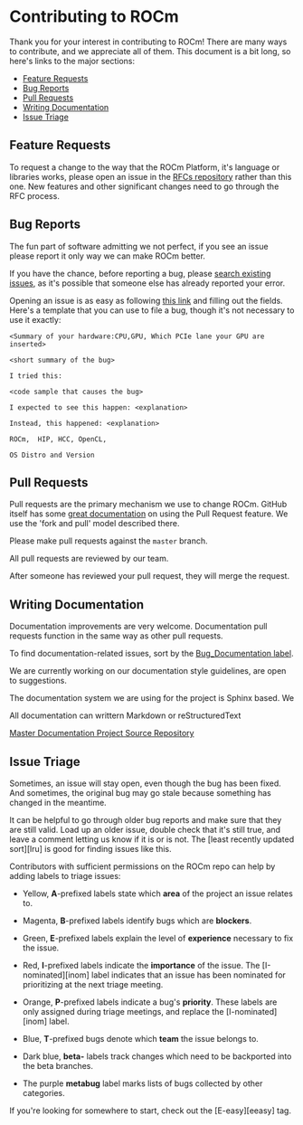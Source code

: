 # Contributing to ROCm

Thank you for your interest in contributing to ROCm! There are many ways to
contribute, and we appreciate all of them. This document is a bit long, so here's
links to the major sections:

* [Feature Requests](#feature-requests)
* [Bug Reports](#bug-reports)
* [Pull Requests](#pull-requests)
* [Writing Documentation](#writing-documentation)
* [Issue Triage](#issue-triage)


## Feature Requests

To request a change to the way that the ROCm Platform, it's language or libraries works, please open an
issue in the [RFCs repository](https://github.com/RadeonOpenCompute/rfcs/issues)
rather than this one. New features and other significant changes
need to go through the RFC process.

## Bug Reports

The fun part of software admitting we not perfect, if you see an issue please report it only way we can make ROCm better. 

If you have the chance, before reporting a bug, please [search existing
issues](https://github.com/RadeonOpenCompute/ROCm/issues),
as it's possible that someone else has already reported your error.

Opening an issue is as easy as following [this
link](https://github.com/RadeonOpenCompute/ROCm/issues/new) and filling out the fields.
Here's a template that you can use to file a bug, though it's not necessary to
use it exactly:

    <Summary of your hardware:CPU,GPU, Which PCIe lane your GPU are inserted>
    
    <short summary of the bug>

    I tried this:

    <code sample that causes the bug>

    I expected to see this happen: <explanation>

    Instead, this happened: <explanation>

    ROCm,  HIP, HCC, OpenCL,
    
    OS Distro and Version 
    

## Pull Requests

Pull requests are the primary mechanism we use to change ROCm. GitHub itself
has some [great documentation][pull-requests] on using the Pull Request
feature. We use the 'fork and pull' model described there.

[pull-requests]: https://help.github.com/articles/using-pull-requests/

Please make pull requests against the `master` branch.

All pull requests are reviewed by our team. 

After someone has reviewed your pull request, they will merge the request.

## Writing Documentation

Documentation improvements are very welcome.  Documentation pull requests function in the same way as other pull requests. 

To find documentation-related issues, sort by the [Bug_Documentation label][Bug_Documentation].

[Bug_Documentation ]: https://github.com/RadeonOpenCompute/ROCm/labels/Bug_Documentation

We are currently working on our documentation style guidelines, are open to suggestions. 

The documentation system we are using for the project is Sphinx based. We 

All documentation can writtern Markdown or reStructuredText  

[Master Documentation Project Source Repository](https://github.com/RadeonOpenCompute/ROCm_Documentation)

## Issue Triage <Section under development>

Sometimes, an issue will stay open, even though the bug has been fixed. And
sometimes, the original bug may go stale because something has changed in the
meantime.

It can be helpful to go through older bug reports and make sure that they are
still valid. Load up an older issue, double check that it's still true, and
leave a comment letting us know if it is or is not. The [least recently
updated sort][lru] is good for finding issues like this.

Contributors with sufficient permissions on the ROCm repo can help by adding
labels to triage issues:

* Yellow, **A**-prefixed labels state which **area** of the project an issue
  relates to.

* Magenta, **B**-prefixed labels identify bugs which are **blockers**.

* Green, **E**-prefixed labels explain the level of **experience** necessary
  to fix the issue.

* Red, **I**-prefixed labels indicate the **importance** of the issue. The
  [I-nominated][inom] label indicates that an issue has been nominated for
  prioritizing at the next triage meeting.

* Orange, **P**-prefixed labels indicate a bug's **priority**. These labels
  are only assigned during triage meetings, and replace the [I-nominated][inom]
  label.

* Blue, **T**-prefixed bugs denote which **team** the issue belongs to.

* Dark blue, **beta-** labels track changes which need to be backported into
  the beta branches.

* The purple **metabug** label marks lists of bugs collected by other
  categories.

If you're looking for somewhere to start, check out the [E-easy][eeasy] tag.

